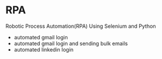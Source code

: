 # RPA
Robotic Process Automation(RPA) Using Selenium and Python

- automated gmail login
- automated gmail login and sending bulk emails
- automated linkedin login
